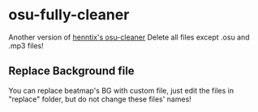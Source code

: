 # osu-fully-cleaner

Another version of [henntix's osu-cleaner](https://github.com/henntix/osu-cleaner/)
Delete all files except .osu and .mp3 files!

## Replace Background file
You can replace beatmap's BG with custom file, just edit the files in "replace" folder, but do not change these files' names!